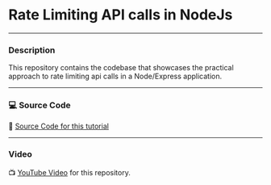 # Rate Limiting API calls in NodeJs

---

### Description

This repository contains the codebase that showcases the practical approach to rate limiting api calls in a Node/Express application.

---

### 💻 Source Code

🔗 [Source Code for this tutorial](https://github.com/kizito917/react-lazy-load)

---

### Video

📺 [YouTube Video](https://youtu.be/5-9vvTuNPTc?si=0oXU9xGbhjdA34aR) for this repository.